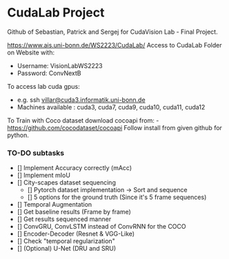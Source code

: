 # CudaLab Project

Github of Sebastian, Patrick and Sergej for CudaVision Lab - Final Project.

https://www.ais.uni-bonn.de/WS2223/CudaLab/
Access to CudaLab Folder on Website with:
 - Username: VisionLabWS2223
 - Password: ConvNextB

To access lab cuda gpus:
 - e.g. ssh villar@cuda3.informatik.uni-bonn.de
 - Machines available : cuda3, cuda7, cuda9, cuda10, cuda11, cuda12


To Train with Coco dataset download cocoapi from: 
    - https://github.com/cocodataset/cocoapi
Follow install from given github for python.

### TO-DO subtasks

- [] Implement Accuracy correctly (mAcc)
- [] Implement mIoU
- [] City-scapes dataset sequencing
    - [] Pytorch dataset implementation -> Sort and sequence
    - [] 5 options for the ground truth (Since it's 5 frame sequences)
- [] Temporal Augmentation
- [] Get baseline results (Frame by frame)
- [] Get results sequenced manner
- [] ConvGRU, ConvLSTM instead of ConvRNN for the COCO
- [] Encoder-Decoder (Resnet & VGG-Like)
- [] Check "temporal regularization"
- [] (Optional) U-Net (DRU and SRU) 
